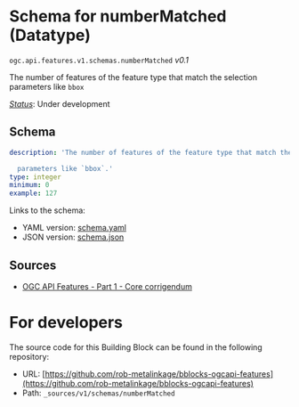 
# Schema for numberMatched (Datatype)

`ogc.api.features.v1.schemas.numberMatched` *v0.1*

The number of features of the feature type that match the selection parameters like `bbox`

[*Status*](http://www.opengis.net/def/status): Under development

## Schema

```yaml
description: 'The number of features of the feature type that match the selection

  parameters like `bbox`.'
type: integer
minimum: 0
example: 127

```

Links to the schema:

* YAML version: [schema.yaml](https://rob-metalinkage.github.io/bblocks-ogcapi-features/build/annotated/api/features/v1/schemas/numberMatched/schema.json)
* JSON version: [schema.json](https://rob-metalinkage.github.io/bblocks-ogcapi-features/build/annotated/api/features/v1/schemas/numberMatched/schema.yaml)

## Sources

* [OGC API Features - Part 1 - Core corrigendum](https://docs.ogc.org/is/17-069r4/17-069r4.html)

# For developers

The source code for this Building Block can be found in the following repository:

* URL: [https://github.com/rob-metalinkage/bblocks-ogcapi-features](https://github.com/rob-metalinkage/bblocks-ogcapi-features)
* Path: `_sources/v1/schemas/numberMatched`

